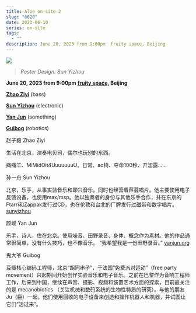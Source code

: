 ```yaml
---
title: Aloe on-site 2
slug: "0620"
date: 2023-06-10
series: on-site
tags:
  - ""
description: June 20, 2023 from 9:00pm  fruity space, Beijing
---
```

![](/images/uploads/aloe-on-site2.jpg)

> *Poster Design: Sun Yizhou*

**June 20, 2023 from 9:00pm**  **[fruity space](https://www.google.com.hk/maps/place/%EF%BD%86%EF%BC%B2%EF%BC%B5%EF%BC%A9%EF%BC%B4%EF%BC%B9%EF%BC%B3%EF%BC%B0%EF%BC%A1%EF%BC%A3%EF%BC%A5/@39.92591,116.41061,15z/data=!4m6!3m5!1s0x35f05329d523e1f1:0xd96cb6b2f243002d!8m2!3d39.92591!4d116.41061!16s%2Fg%2F11swvk2th8?entry=ttu), Beijing**

**[Zhao Ziyi](https://www.youtube.com/watch?v=MzrhNsOcrgw&t=3s)** (bass)

**[Sun Yizhou](https://www.youtube.com/watch?v=d9OFKR8y-CM&t=391s)** (electronic)

**[Yan Jun](https://www.youtube.com/watch?v=KXMvTpCn7fw&t=1329s)** (something)

**[Guibog](https://www.youtube.com/watch?v=p95xX0FSnWA&t=1198s)** (robotics)

赵子毅 Zhao Ziyi

生活在北京，演奏电贝司，偶尔也玩别的东西。

痛痛羊、MiMidOit4UuuuuuuU、日常、ao椅、夺命100秒、开涩露……

孙一舟 Sun Yizhou

北京，乐手，从事实验音乐和即兴音乐。同时也经营着芦荟唱片。他主要使用电子反馈设备，也使用max/msp。他以独奏者的身份与其他乐手合作，并在东京的Ftarri和Zappak发行过CD，也在伦敦和台北的厂牌发行过磁带和数字唱片。[sunyizhou](https://sunyizhou.org)

颜峻 Yan Jun

乐手，诗人，住在北京。使用噪音、田野录音、身体、概念作为素材。他的作品通常很简单，没有什么技巧，也不像音乐。 “我希望我是一份田野录音。” [yanjun.org](https://yanjun.org)

鬼大爷 Guibog

豆瓣核心编码工程师，北京“胡同串子”，于法国“免费派对运动”（free party movement）兴起期间开始创作实验音乐和电子音乐。之前在巴黎作为音响工程师工作，后来到中国，继续在声音、摄影、视频和装置艺术方面的探索，目前最关注的是 mecanobiotics （关注机械和数码系统的生物性特质的研究）。与他的朋友Ju（巨）一起，他们使用回收的电子设备来创造和操作机器人和机器，并试图让它们“活过来”。